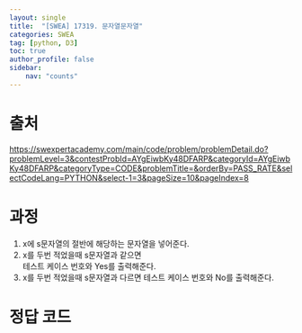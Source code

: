 ```yaml
---
layout: single
title:  "[SWEA] 17319. 문자열문자열"
categories: SWEA
tag: [python, D3]
toc: true
author_profile: false
sidebar:
    nav: "counts"
---
```


# 출처
<https://swexpertacademy.com/main/code/problem/problemDetail.do?problemLevel=3&contestProbId=AYgEiwbKy48DFARP&categoryId=AYgEiwbKy48DFARP&categoryType=CODE&problemTitle=&orderBy=PASS_RATE&selectCodeLang=PYTHON&select-1=3&pageSize=10&pageIndex=8>


  
  
# 과정
1. x에 s문자열의 절반에 해당하는 문자열을 넣어준다.
2. x를 두번 적었을때 s문자열과 같으면  
테스트 케이스 번호와 Yes를 출력해준다.
3. x를 두번 적었을때 s문자열과 다르면
테스트 케이스 번호와 No를 출력해준다.





# 정답 코드
<script src="https://gist.github.com/kghees/610a3530ecf38dbedce87e7fcd8d806c.js"></script>